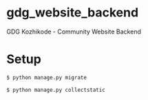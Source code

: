 # gdg_website_backend
GDG Kozhikode - Community Website Backend

# Setup
```bash
$ python manage.py migrate
```
```bash
$ python manage.py collectstatic
```
